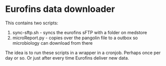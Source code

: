# Eurofins data downloader

This contains two scripts:

1. sync-sftp.sh - syncs the eurofins sFTP with a folder on medstore
2. microReport.py - copies over the pangolin file to a outbox so microbiology can download from there

The idea is to run these scripts in a wrapper in a cronjob. Perhaps once per day or so. Or just after every time Eurofins deliver new data.
